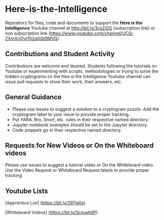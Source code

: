 # Here-is-the-Intelligence

Repository for files, code and documents to support the **Here is the Intelligence** Youtube channel at http://bit.ly/3csZiGS (subscription link) or non subscription link (https://www.youtube.com/channel/UCQ-ZXmXrjOyrf02q0Qt9MVQ).

## Contributions and Student Activity

Contributions are welcome and desired.  Students following the tutorials on Youtube or experimenting with scripts, methodologies or trying to solve the hidden cryptograms on the Hee is the Intelligence Youtube channel can issue pull requests to show their work, their answers, etc.

## General Guidance
* Please use issues to suggest a solution to a cryptogram puzzle.  Add the cryptogram label to your issue to provide proper tracking.
* Put YARA, Bro, Snort, etc. rules in their respective named directory.  
*  Jupyter notebook examples should be set to the Jupyter directory.
* Code snippets go in their respective named directory.

## Requests for New Videos or On the Whiteboard videos

Please use issues to suggest a tutorial video or On the Whiteboard video.  Use the Video Request or Whiteboard Request labels to provide proper tracking.

## Youtube Lists
[Apprentice List] (https://bit.ly/397jq0s)

[Whiteboard Videos] (https://bit.ly/3cmwh0P)
